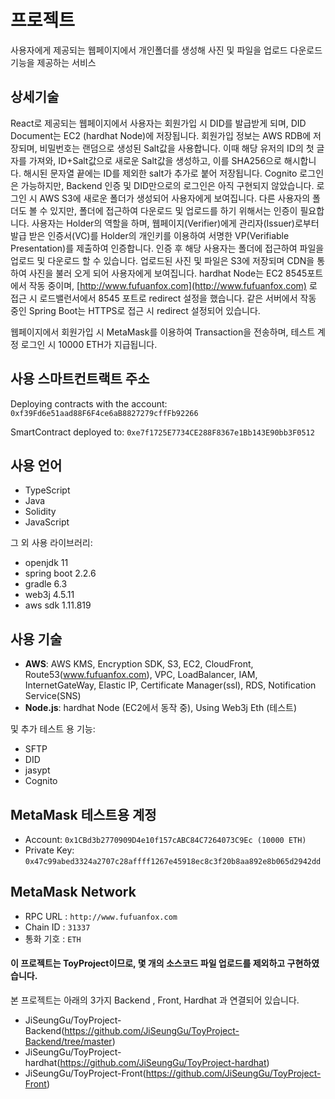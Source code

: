 # 프로젝트
사용자에게 제공되는 웹페이지에서 개인폴더를 생성해 사진 및 파일을 업로드 다운로드 기능을 제공하는 서비스

## 상세기술
React로 제공되는 웹페이지에서 사용자는 회원가입 시 DID를 발급받게 되며, DID Document는 EC2 (hardhat Node)에 저장됩니다.
회원가입 정보는 AWS RDB에 저장되며, 비밀번호는 랜덤으로 생성된 Salt값을 사용합니다. 이때 해당 유저의 ID의 첫 글자를 가져와, ID+Salt값으로 새로운 Salt값을 생성하고, 이를 SHA256으로 해시합니다. 해시된 문자열 끝에는 ID를 제외한 salt가 추가로 붙어 저장됩니다.
Cognito 로그인은 가능하지만, Backend 인증 및 DID만으로의 로그인은 아직 구현되지 않았습니다. 로그인 시 AWS S3에 새로운 폴더가 생성되어 사용자에게 보여집니다. 다른 사용자의 폴더도 볼 수 있지만, 폴더에 접근하여 다운로드 및 업로드를 하기 위해서는 인증이 필요합니다.
사용자는 Holder의 역할을 하며, 웹페이지(Verifier)에게 관리자(Issuer)로부터 발급 받은 인증서(VC)를 Holder의 개인키를 이용하여 서명한 VP(Verifiable Presentation)를 제출하여 인증합니다. 인증 후 해당 사용자는 폴더에 접근하여 파일을 업로드 및 다운로드 할 수 있습니다.
업로드된 사진 및 파일은 S3에 저장되며 CDN을 통하여 사진을 불러 오게 되어 사용자에게 보여집니다.
hardhat Node는 EC2 8545포트에서 작동 중이며, [http://www.fufuanfox.com](http://www.fufuanfox.com) 로 접근 시 로드밸런서에서 8545 포트로 redirect 설정을 했습니다. 같은 서버에서 작동 중인 Spring Boot는 HTTPS로 접근 시 redirect 설정되어 있습니다.

웹페이지에서 회원가입 시 MetaMask를 이용하여 Transaction을 전송하며, 테스트 계정 로그인 시 10000 ETH가 지급됩니다.

## 사용 스마트컨트랙트 주소
Deploying contracts with the account: `0xf39Fd6e51aad88F6F4ce6aB8827279cffFb92266`<p>
SmartContract deployed to: `0xe7f1725E7734CE288F8367e1Bb143E90bb3F0512`

## 사용 언어
- TypeScript
- Java
- Solidity
- JavaScript

그 외 사용 라이브러리:
- openjdk 11
- spring boot 2.2.6
- gradle 6.3
- web3j 4.5.11
- aws sdk 1.11.819

## 사용 기술
- **AWS**: AWS KMS, Encryption SDK, S3, EC2, CloudFront, Route53(www.fufuanfox.com), VPC, LoadBalancer, IAM, InternetGateWay, Elastic IP, Certificate Manager(ssl), RDS, Notification Service(SNS)
- **Node.js**: hardhat Node (EC2에서 동작 중), Using Web3j Eth (테스트)

및 추가 테스트 용 기능:
- SFTP
- DID
- jasypt
- Cognito

## MetaMask 테스트용 계정
- Account: `0x1CBd3b2770909D4e10f157cABC84C7264073C9Ec (10000 ETH)`
- Private Key: `0x47c99abed3324a2707c28affff1267e45918ec8c3f20b8aa892e8b065d2942dd`
## MetaMask Network 
- RPC URL : `http://www.fufuanfox.com`
- Chain ID : `31337`
- 통화 기호 : `ETH`

#### 이 프로젝트는 ToyProject이므로, 몇 개의 소스코드 파일 업로드를 제외하고 구현하였습니다.

본 프로젝트는 아래의 3가지 Backend , Front, Hardhat 과 연결되어 있습니다.
- JiSeungGu/ToyProject-Backend(https://github.com/JiSeungGu/ToyProject-Backend/tree/master)
- JiSeungGu/ToyProject-hardhat(https://github.com/JiSeungGu/ToyProject-hardhat)
- JiSeungGu/ToyProject-Front(https://github.com/JiSeungGu/ToyProject-Front) 


